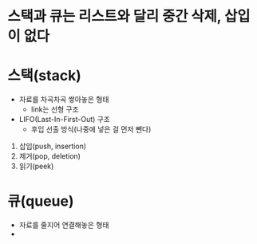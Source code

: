 # 스택과 큐는 리스트와 달리 중간 삭제, 삽입이 없다

# 스택(stack)
- 자료를 차곡차곡 쌓아놓은 형태
  + link는 선형 구조 
- LIFO(Last-In-First-Out) 구조
  + 후입 선출 방식(나중에 넣은 걸 먼저 뺀다)
1. 삽입(push, insertion)
2. 제거(pop, deletion)
3. 읽기(peek)

# 큐(queue)
- 자료를 줄지어 연결해놓은 형태
- 
